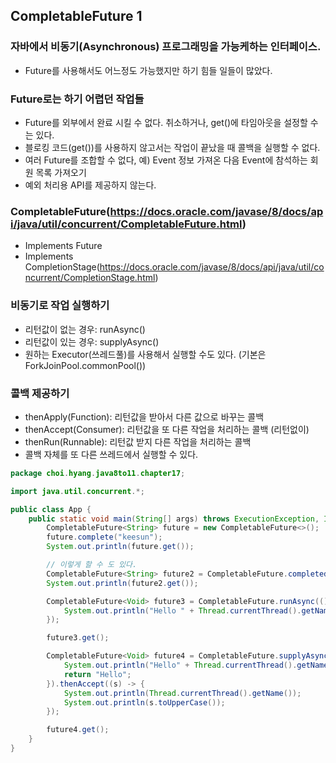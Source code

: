 ## CompletableFuture 1

### 자바에서 비동기(Asynchronous) 프로그래밍을 가능케하는 인터페이스.
+ Future를 사용해서도 어느정도 가능했지만 하기 힘들 일들이 많았다. 

### Future로는 하기 어렵던 작업들
+ Future를 외부에서 완료 시킬 수 없다. 취소하거나, get()에 타임아웃을 설정할 수는 있다.
+ 블로킹 코드(get())를 사용하지 않고서는 작업이 끝났을 때 콜백을 실행할 수 없다.
+ 여러 Future를 조합할 수 없다, 예) Event 정보 가져온 다음 Event에 참석하는 회원 목록 가져오기
+ 예외 처리용 API를 제공하지 않는다.

### CompletableFuture(https://docs.oracle.com/javase/8/docs/api/java/util/concurrent/CompletableFuture.html)

+ Implements Future
+ Implements CompletionStage(https://docs.oracle.com/javase/8/docs/api/java/util/concurrent/CompletionStage.html)

### 비동기로 작업 실행하기
+ 리턴값이 없는 경우: runAsync()
+ 리턴값이 있는 경우: supplyAsync()
+ 원하는 Executor(쓰레드풀)를 사용해서 실행할 수도 있다. (기본은 ForkJoinPool.commonPool())

### 콜백 제공하기
+ thenApply(Function): 리턴값을 받아서 다른 값으로 바꾸는 콜백
+ thenAccept(Consumer): 리턴값을 또 다른 작업을 처리하는 콜백 (리턴없이)
+ thenRun(Runnable): 리턴값 받지 다른 작업을 처리하는 콜백
+ 콜백 자체를 또 다른 쓰레드에서 실행할 수 있다.

```java
package choi.hyang.java8to11.chapter17;

import java.util.concurrent.*;

public class App {
    public static void main(String[] args) throws ExecutionException, InterruptedException {
        CompletableFuture<String> future = new CompletableFuture<>();
        future.complete("keesun");
        System.out.println(future.get());

        // 이렇게 할 수 도 있다.
        CompletableFuture<String> future2 = CompletableFuture.completedFuture("hyangkeun");
        System.out.println(future2.get());

        CompletableFuture<Void> future3 = CompletableFuture.runAsync(()-> {
            System.out.println("Hello " + Thread.currentThread().getName());
        });

        future3.get();

        CompletableFuture<Void> future4 = CompletableFuture.supplyAsync(() -> {
            System.out.println("Hello" + Thread.currentThread().getName());
            return "Hello";
        }).thenAccept((s) -> {
            System.out.println(Thread.currentThread().getName());
            System.out.println(s.toUpperCase());
        });

        future4.get();
    }
}

```

